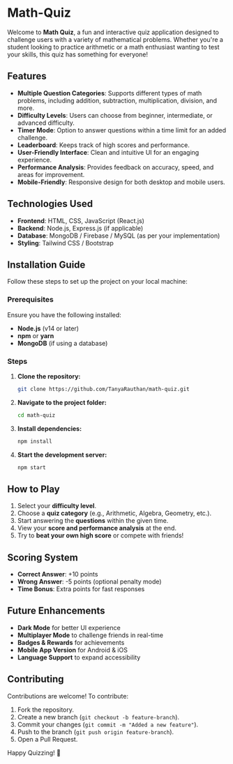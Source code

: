 # Math-Quiz



Welcome to **Math Quiz**, a fun and interactive quiz application designed to challenge users with a variety of mathematical problems. Whether you're a student looking to practice arithmetic or a math enthusiast wanting to test your skills, this quiz has something for everyone!

##  Features
-  **Multiple Question Categories**: Supports different types of math problems, including addition, subtraction, multiplication, division, and more.
-  **Difficulty Levels**: Users can choose from beginner, intermediate, or advanced difficulty.
-  **Timer Mode**: Option to answer questions within a time limit for an added challenge.
-  **Leaderboard**: Keeps track of high scores and performance.
-  **User-Friendly Interface**: Clean and intuitive UI for an engaging experience.
-  **Performance Analysis**: Provides feedback on accuracy, speed, and areas for improvement.
-  **Mobile-Friendly**: Responsive design for both desktop and mobile users.

##  Technologies Used
- **Frontend**: HTML, CSS, JavaScript (React.js)
- **Backend**: Node.js, Express.js (if applicable)
- **Database**: MongoDB / Firebase / MySQL (as per your implementation)
- **Styling**: Tailwind CSS / Bootstrap

##  Installation Guide
Follow these steps to set up the project on your local machine:

### Prerequisites
Ensure you have the following installed:
- **Node.js** (v14 or later)
- **npm** or **yarn**
- **MongoDB** (if using a database)

### Steps
1. **Clone the repository:**
   ```sh
   git clone https://github.com/TanyaRauthan/math-quiz.git
   ```
2. **Navigate to the project folder:**
   ```sh
   cd math-quiz
   ```
3. **Install dependencies:**
   ```sh
   npm install
   ```
4. **Start the development server:**
   ```sh
   npm start
   ```

## How to Play
1. Select your **difficulty level**.
2. Choose a **quiz category** (e.g., Arithmetic, Algebra, Geometry, etc.).
3. Start answering the **questions** within the given time.
4. View your **score and performance analysis** at the end.
5. Try to **beat your own high score** or compete with friends!

##  Scoring System
-  **Correct Answer**: +10 points
-  **Wrong Answer**: -5 points (optional penalty mode)
-  **Time Bonus**: Extra points for fast responses

##  Future Enhancements
-  **Dark Mode** for better UI experience
-  **Multiplayer Mode** to challenge friends in real-time
-  **Badges & Rewards** for achievements
-  **Mobile App Version** for Android & iOS
-  **Language Support** to expand accessibility

##  Contributing
Contributions are welcome! To contribute:
1. Fork the repository.
2. Create a new branch (`git checkout -b feature-branch`).
3. Commit your changes (`git commit -m "Added a new feature"`).
4. Push to the branch (`git push origin feature-branch`).
5. Open a Pull Request.


Happy Quizzing! 🎉

